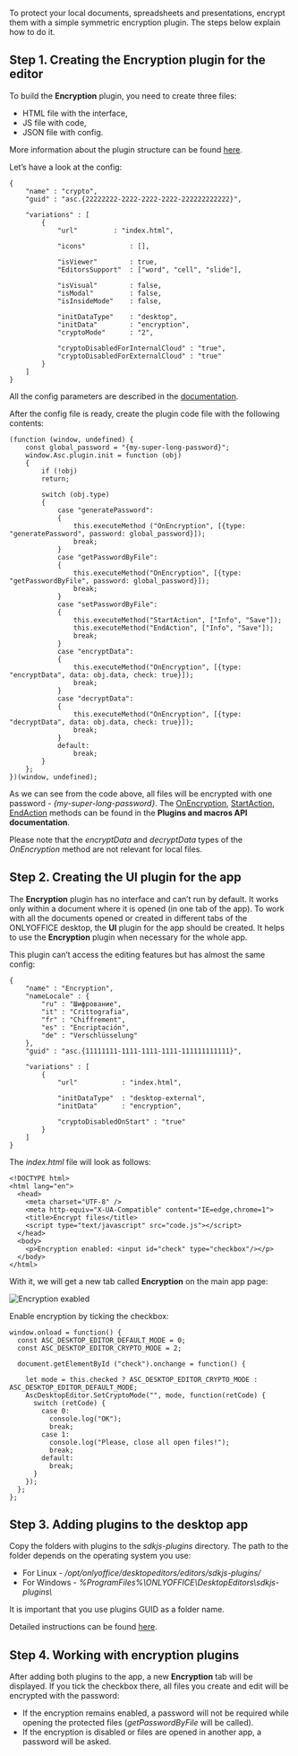 To protect your local documents, spreadsheets and presentations, encrypt them with a simple symmetric encryption plugin. The steps below explain how to do it.

## Step 1. Creating the Encryption plugin for the editor

To build the **Encryption** plugin, you need to create three files:

* HTML file with the interface,
* JS file with code,
* JSON file with config.

More information about the plugin structure can be found [here](/plugin/structure).

Let’s have a look at the config:

```
{
    "name" : "crypto",
    "guid" : "asc.{22222222-2222-2222-2222-222222222222}",

    "variations" : [
        {
            "url"         : "index.html",

            "icons"           : [],

            "isViewer"        : true,
            "EditorsSupport"  : ["word", "cell", "slide"],

            "isVisual"        : false,
            "isModal"         : false,
            "isInsideMode"    : false,

            "initDataType"    : "desktop",
            "initData"        : "encryption",
            "cryptoMode"      : "2",

            "cryptoDisabledForInternalCloud" : "true",
            "cryptoDisabledForExternalCloud" : "true"
        }
    ]
}
```

All the config parameters are described in the [documentation](/plugin/config).

After the config file is ready, create the plugin code file with the following contents:

```
(function (window, undefined) {
    const global_password = "{my-super-long-password}";
    window.Asc.plugin.init = function (obj)
    {
        if (!obj)
        return;

        switch (obj.type)
        {
            case "generatePassword":
            {
                this.executeMethod ("OnEncryption", [{type: "generatePassword", password: global_password}]);
                break;
            }
            case "getPasswordByFile":
            {
                this.executeMethod("OnEncryption", [{type: "getPasswordByFile", password: global_password}]);
                break;
            }
            case "setPasswordByFile":
            {
                this.executeMethod("StartAction", ["Info", "Save"]);
                this.executeMethod("EndAction", ["Info", "Save"]);
                break;
            }
            case "encryptData":
            {
                this.executeMethod("OnEncryption", [{type: "encryptData", data: obj.data, check: true}]);
                break;
            }
            case "decryptData":
            {
                this.executeMethod("OnEncryption", [{type: "decryptData", data: obj.data, check: true}]);
                break;
            }
            default:
                break;
        }
    };
})(window, undefined);
```

As we can see from the code above, all files will be encrypted with one password - *{my-super-long-password}*. The [OnEncryption](/plugin/executemethod/common/onencryption), [StartAction](/plugin/executemethod/common/startaction), [EndAction](/plugin/executemethod/common/endaction) methods can be found in the **Plugins and macros API documentation**.

Please note that the *encryptData* and *decryptData* types of the *OnEncryption* method are not relevant for local files.

## Step 2. Creating the UI plugin for the app

The **Encryption** plugin has no interface and can’t run by default. It works only within a document where it is opened (in one tab of the app). To work with all the documents opened or created in different tabs of the ONLYOFFICE desktop, the **UI** plugin for the app should be created. It helps to use the **Encryption** plugin when necessary for the whole app.

This plugin can’t access the editing features but has almost the same config:

```
{
    "name" : "Encryption",
    "nameLocale" : { 
        "ru" : "Шифрование",
        "it" : "Crittografia",
        "fr" : "Chiffrement",
        "es" : "Encriptación",
        "de" : "Verschlüsselung"
    },
    "guid" : "asc.{11111111-1111-1111-1111-111111111111}",

    "variations" : [
        {
            "url"           : "index.html",

            "initDataType"  : "desktop-external",
            "initData"      : "encryption",

            "cryptoDisabledOnStart" : "true"
        }
    ]
}
```

The *index.html* file will look as follows:

```
<!DOCTYPE html>
<html lang="en">
  <head>
    <meta charset="UTF-8" />
    <meta http-equiv="X-UA-Compatible" content="IE=edge,chrome=1">
    <title>Encrypt files</title>
    <script type="text/javascript" src="code.js"></script>
  </head>
  <body>
    <p>Encryption enabled: <input id="check" type="checkbox"/></p>
  </body>
</html>
```

With it, we will get a new tab called **Encryption** on the main app page:

![Encryption exabled](/assets/images/desktop/encryption-enabled.png)

Enable encryption by ticking the checkbox:

```
window.onload = function() {
  const ASC_DESKTOP_EDITOR_DEFAULT_MODE = 0;
  const ASC_DESKTOP_EDITOR_CRYPTO_MODE = 2;

  document.getElementById ("check").onchange = function() {

    let mode = this.checked ? ASC_DESKTOP_EDITOR_CRYPTO_MODE : ASC_DESKTOP_EDITOR_DEFAULT_MODE;
    AscDesktopEditor.SetCryptoMode("", mode, function(retCode) {
      switch (retCode) {
        case 0:
          console.log("OK");
          break;
        case 1:
          console.log("Please, close all open files!");
          break;
        default:
          break;
      }
    });
  };
};
```

## Step 3. Adding plugins to the desktop app

Copy the folders with plugins to the *sdkjs-plugins* directory. The path to the folder depends on the operating system you use:

* For Linux - */opt/onlyoffice/desktopeditors/editors/sdkjs-plugins/*
* For Windows - *%ProgramFiles%\ONLYOFFICE\DesktopEditors\sdkjs-plugins\\*

It is important that you use plugins GUID as a folder name.

Detailed instructions can be found [here](/plugin/installation/desktop).

## Step 4. Working with encryption plugins

After adding both plugins to the app, a new **Encryption** tab will be displayed. If you tick the checkbox there, all files you create and edit will be encrypted with the password:

* If the encryption remains enabled, a password will not be required while opening the protected files (*getPasswordByFile* will be called).
* If the encryption is disabled or files are opened in another app, a password will be asked.
